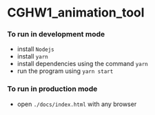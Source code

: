 # CGHW1_animation_tool
### To run in development mode
- install `Nodejs`
- install `yarn`
- install dependencies using the command `yarn`
- run the program using `yarn start`

### To run in production mode
- open `./docs/index.html` with any browser